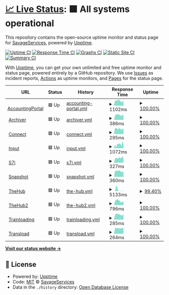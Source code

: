 # [📈 Live Status](https://status.savageservices.com): <!--live status--> **🟩 All systems operational**

This repository contains the open-source uptime monitor and status page for [SavageServices](https://status.savageservices.com), powered by [Upptime](https://github.com/upptime/upptime).

[![Uptime CI](https://github.com/SavageServices/status/workflows/Uptime%20CI/badge.svg)](https://github.com/upptime/upptime/actions?query=workflow%3A%22Uptime+CI%22)
[![Response Time CI](https://github.com/SavageServices/status/workflows/Response%20Time%20CI/badge.svg)](https://github.com/upptime/upptime/actions?query=workflow%3A%22Response+Time+CI%22)
[![Graphs CI](https://github.com/SavageServices/status/workflows/Graphs%20CI/badge.svg)](https://github.com/upptime/upptime/actions?query=workflow%3A%22Graphs+CI%22)
[![Static Site CI](https://github.com/SavageServices/status/workflows/Static%20Site%20CI/badge.svg)](https://github.com/upptime/upptime/actions?query=workflow%3A%22Static+Site+CI%22)
[![Summary CI](https://github.com/SavageServices/status/workflows/Summary%20CI/badge.svg)](https://github.com/upptime/upptime/actions?query=workflow%3A%22Summary+CI%22)

With [Upptime](https://upptime.js.org), you can get your own unlimited and free uptime monitor and status page, powered entirely by a GitHub repository. We use [Issues](https://github.com/SavageServices/status/issues) as incident reports, [Actions](https://github.com/SavageServices/status/actions) as uptime monitors, and [Pages](https://status.savageservices.com) for the status page.

<!--start: status pages-->
<!-- This summary is generated by Upptime (https://github.com/upptime/upptime) -->
<!-- Do not edit this manually, your changes will be overwritten -->
<!-- prettier-ignore -->
| URL | Status | History | Response Time | Uptime |
| --- | ------ | ------- | ------------- | ------ |
| <img alt="" src="https://favicons.githubusercontent.com/accounting.savageservices.com" height="13"> [AccountingPortal](https://accounting.savageservices.com/accountingPortal/) | 🟩 Up | [accounting-portal.yml](https://github.com/SavageServices/status/commits/HEAD/history/accounting-portal.yml) | <details><summary><img alt="Response time graph" src="./graphs/accounting-portal/response-time-week.png" height="20"> 1102ms</summary><br><a href="https://status.savageservices.com/history/accounting-portal"><img alt="Response time 1121" src="https://img.shields.io/endpoint?url=https%3A%2F%2Fraw.githubusercontent.com%2FSavageServices%2Fstatus%2FHEAD%2Fapi%2Faccounting-portal%2Fresponse-time.json"></a><br><a href="https://status.savageservices.com/history/accounting-portal"><img alt="24-hour response time 1254" src="https://img.shields.io/endpoint?url=https%3A%2F%2Fraw.githubusercontent.com%2FSavageServices%2Fstatus%2FHEAD%2Fapi%2Faccounting-portal%2Fresponse-time-day.json"></a><br><a href="https://status.savageservices.com/history/accounting-portal"><img alt="7-day response time 1102" src="https://img.shields.io/endpoint?url=https%3A%2F%2Fraw.githubusercontent.com%2FSavageServices%2Fstatus%2FHEAD%2Fapi%2Faccounting-portal%2Fresponse-time-week.json"></a><br><a href="https://status.savageservices.com/history/accounting-portal"><img alt="30-day response time 1121" src="https://img.shields.io/endpoint?url=https%3A%2F%2Fraw.githubusercontent.com%2FSavageServices%2Fstatus%2FHEAD%2Fapi%2Faccounting-portal%2Fresponse-time-month.json"></a><br><a href="https://status.savageservices.com/history/accounting-portal"><img alt="1-year response time 1121" src="https://img.shields.io/endpoint?url=https%3A%2F%2Fraw.githubusercontent.com%2FSavageServices%2Fstatus%2FHEAD%2Fapi%2Faccounting-portal%2Fresponse-time-year.json"></a></details> | <details><summary><a href="https://status.savageservices.com/history/accounting-portal">100.00%</a></summary><a href="https://status.savageservices.com/history/accounting-portal"><img alt="All-time uptime 100.00%" src="https://img.shields.io/endpoint?url=https%3A%2F%2Fraw.githubusercontent.com%2FSavageServices%2Fstatus%2FHEAD%2Fapi%2Faccounting-portal%2Fuptime.json"></a><br><a href="https://status.savageservices.com/history/accounting-portal"><img alt="24-hour uptime 100.00%" src="https://img.shields.io/endpoint?url=https%3A%2F%2Fraw.githubusercontent.com%2FSavageServices%2Fstatus%2FHEAD%2Fapi%2Faccounting-portal%2Fuptime-day.json"></a><br><a href="https://status.savageservices.com/history/accounting-portal"><img alt="7-day uptime 100.00%" src="https://img.shields.io/endpoint?url=https%3A%2F%2Fraw.githubusercontent.com%2FSavageServices%2Fstatus%2FHEAD%2Fapi%2Faccounting-portal%2Fuptime-week.json"></a><br><a href="https://status.savageservices.com/history/accounting-portal"><img alt="30-day uptime 100.00%" src="https://img.shields.io/endpoint?url=https%3A%2F%2Fraw.githubusercontent.com%2FSavageServices%2Fstatus%2FHEAD%2Fapi%2Faccounting-portal%2Fuptime-month.json"></a><br><a href="https://status.savageservices.com/history/accounting-portal"><img alt="1-year uptime 100.00%" src="https://img.shields.io/endpoint?url=https%3A%2F%2Fraw.githubusercontent.com%2FSavageServices%2Fstatus%2FHEAD%2Fapi%2Faccounting-portal%2Fuptime-year.json"></a></details>
| <img alt="" src="https://favicons.githubusercontent.com/archiver.savageservices.com" height="13"> [Archiver](https://archiver.savageservices.com/) | 🟩 Up | [archiver.yml](https://github.com/SavageServices/status/commits/HEAD/history/archiver.yml) | <details><summary><img alt="Response time graph" src="./graphs/archiver/response-time-week.png" height="20"> 386ms</summary><br><a href="https://status.savageservices.com/history/archiver"><img alt="Response time 382" src="https://img.shields.io/endpoint?url=https%3A%2F%2Fraw.githubusercontent.com%2FSavageServices%2Fstatus%2FHEAD%2Fapi%2Farchiver%2Fresponse-time.json"></a><br><a href="https://status.savageservices.com/history/archiver"><img alt="24-hour response time 354" src="https://img.shields.io/endpoint?url=https%3A%2F%2Fraw.githubusercontent.com%2FSavageServices%2Fstatus%2FHEAD%2Fapi%2Farchiver%2Fresponse-time-day.json"></a><br><a href="https://status.savageservices.com/history/archiver"><img alt="7-day response time 386" src="https://img.shields.io/endpoint?url=https%3A%2F%2Fraw.githubusercontent.com%2FSavageServices%2Fstatus%2FHEAD%2Fapi%2Farchiver%2Fresponse-time-week.json"></a><br><a href="https://status.savageservices.com/history/archiver"><img alt="30-day response time 382" src="https://img.shields.io/endpoint?url=https%3A%2F%2Fraw.githubusercontent.com%2FSavageServices%2Fstatus%2FHEAD%2Fapi%2Farchiver%2Fresponse-time-month.json"></a><br><a href="https://status.savageservices.com/history/archiver"><img alt="1-year response time 382" src="https://img.shields.io/endpoint?url=https%3A%2F%2Fraw.githubusercontent.com%2FSavageServices%2Fstatus%2FHEAD%2Fapi%2Farchiver%2Fresponse-time-year.json"></a></details> | <details><summary><a href="https://status.savageservices.com/history/archiver">100.00%</a></summary><a href="https://status.savageservices.com/history/archiver"><img alt="All-time uptime 100.00%" src="https://img.shields.io/endpoint?url=https%3A%2F%2Fraw.githubusercontent.com%2FSavageServices%2Fstatus%2FHEAD%2Fapi%2Farchiver%2Fuptime.json"></a><br><a href="https://status.savageservices.com/history/archiver"><img alt="24-hour uptime 100.00%" src="https://img.shields.io/endpoint?url=https%3A%2F%2Fraw.githubusercontent.com%2FSavageServices%2Fstatus%2FHEAD%2Fapi%2Farchiver%2Fuptime-day.json"></a><br><a href="https://status.savageservices.com/history/archiver"><img alt="7-day uptime 100.00%" src="https://img.shields.io/endpoint?url=https%3A%2F%2Fraw.githubusercontent.com%2FSavageServices%2Fstatus%2FHEAD%2Fapi%2Farchiver%2Fuptime-week.json"></a><br><a href="https://status.savageservices.com/history/archiver"><img alt="30-day uptime 100.00%" src="https://img.shields.io/endpoint?url=https%3A%2F%2Fraw.githubusercontent.com%2FSavageServices%2Fstatus%2FHEAD%2Fapi%2Farchiver%2Fuptime-month.json"></a><br><a href="https://status.savageservices.com/history/archiver"><img alt="1-year uptime 100.00%" src="https://img.shields.io/endpoint?url=https%3A%2F%2Fraw.githubusercontent.com%2FSavageServices%2Fstatus%2FHEAD%2Fapi%2Farchiver%2Fuptime-year.json"></a></details>
| <img alt="" src="https://favicons.githubusercontent.com/connect.savageservices.com" height="13"> [Connect](https://connect.savageservices.com) | 🟩 Up | [connect.yml](https://github.com/SavageServices/status/commits/HEAD/history/connect.yml) | <details><summary><img alt="Response time graph" src="./graphs/connect/response-time-week.png" height="20"> 295ms</summary><br><a href="https://status.savageservices.com/history/connect"><img alt="Response time 294" src="https://img.shields.io/endpoint?url=https%3A%2F%2Fraw.githubusercontent.com%2FSavageServices%2Fstatus%2FHEAD%2Fapi%2Fconnect%2Fresponse-time.json"></a><br><a href="https://status.savageservices.com/history/connect"><img alt="24-hour response time 312" src="https://img.shields.io/endpoint?url=https%3A%2F%2Fraw.githubusercontent.com%2FSavageServices%2Fstatus%2FHEAD%2Fapi%2Fconnect%2Fresponse-time-day.json"></a><br><a href="https://status.savageservices.com/history/connect"><img alt="7-day response time 295" src="https://img.shields.io/endpoint?url=https%3A%2F%2Fraw.githubusercontent.com%2FSavageServices%2Fstatus%2FHEAD%2Fapi%2Fconnect%2Fresponse-time-week.json"></a><br><a href="https://status.savageservices.com/history/connect"><img alt="30-day response time 294" src="https://img.shields.io/endpoint?url=https%3A%2F%2Fraw.githubusercontent.com%2FSavageServices%2Fstatus%2FHEAD%2Fapi%2Fconnect%2Fresponse-time-month.json"></a><br><a href="https://status.savageservices.com/history/connect"><img alt="1-year response time 294" src="https://img.shields.io/endpoint?url=https%3A%2F%2Fraw.githubusercontent.com%2FSavageServices%2Fstatus%2FHEAD%2Fapi%2Fconnect%2Fresponse-time-year.json"></a></details> | <details><summary><a href="https://status.savageservices.com/history/connect">100.00%</a></summary><a href="https://status.savageservices.com/history/connect"><img alt="All-time uptime 100.00%" src="https://img.shields.io/endpoint?url=https%3A%2F%2Fraw.githubusercontent.com%2FSavageServices%2Fstatus%2FHEAD%2Fapi%2Fconnect%2Fuptime.json"></a><br><a href="https://status.savageservices.com/history/connect"><img alt="24-hour uptime 100.00%" src="https://img.shields.io/endpoint?url=https%3A%2F%2Fraw.githubusercontent.com%2FSavageServices%2Fstatus%2FHEAD%2Fapi%2Fconnect%2Fuptime-day.json"></a><br><a href="https://status.savageservices.com/history/connect"><img alt="7-day uptime 100.00%" src="https://img.shields.io/endpoint?url=https%3A%2F%2Fraw.githubusercontent.com%2FSavageServices%2Fstatus%2FHEAD%2Fapi%2Fconnect%2Fuptime-week.json"></a><br><a href="https://status.savageservices.com/history/connect"><img alt="30-day uptime 100.00%" src="https://img.shields.io/endpoint?url=https%3A%2F%2Fraw.githubusercontent.com%2FSavageServices%2Fstatus%2FHEAD%2Fapi%2Fconnect%2Fuptime-month.json"></a><br><a href="https://status.savageservices.com/history/connect"><img alt="1-year uptime 100.00%" src="https://img.shields.io/endpoint?url=https%3A%2F%2Fraw.githubusercontent.com%2FSavageServices%2Fstatus%2FHEAD%2Fapi%2Fconnect%2Fuptime-year.json"></a></details>
| <img alt="" src="https://favicons.githubusercontent.com/input.savageservices.com" height="13"> [Input](https://input.savageservices.com) | 🟩 Up | [input.yml](https://github.com/SavageServices/status/commits/HEAD/history/input.yml) | <details><summary><img alt="Response time graph" src="./graphs/input/response-time-week.png" height="20"> 1072ms</summary><br><a href="https://status.savageservices.com/history/input"><img alt="Response time 874" src="https://img.shields.io/endpoint?url=https%3A%2F%2Fraw.githubusercontent.com%2FSavageServices%2Fstatus%2FHEAD%2Fapi%2Finput%2Fresponse-time.json"></a><br><a href="https://status.savageservices.com/history/input"><img alt="24-hour response time 1176" src="https://img.shields.io/endpoint?url=https%3A%2F%2Fraw.githubusercontent.com%2FSavageServices%2Fstatus%2FHEAD%2Fapi%2Finput%2Fresponse-time-day.json"></a><br><a href="https://status.savageservices.com/history/input"><img alt="7-day response time 1072" src="https://img.shields.io/endpoint?url=https%3A%2F%2Fraw.githubusercontent.com%2FSavageServices%2Fstatus%2FHEAD%2Fapi%2Finput%2Fresponse-time-week.json"></a><br><a href="https://status.savageservices.com/history/input"><img alt="30-day response time 874" src="https://img.shields.io/endpoint?url=https%3A%2F%2Fraw.githubusercontent.com%2FSavageServices%2Fstatus%2FHEAD%2Fapi%2Finput%2Fresponse-time-month.json"></a><br><a href="https://status.savageservices.com/history/input"><img alt="1-year response time 874" src="https://img.shields.io/endpoint?url=https%3A%2F%2Fraw.githubusercontent.com%2FSavageServices%2Fstatus%2FHEAD%2Fapi%2Finput%2Fresponse-time-year.json"></a></details> | <details><summary><a href="https://status.savageservices.com/history/input">100.00%</a></summary><a href="https://status.savageservices.com/history/input"><img alt="All-time uptime 98.44%" src="https://img.shields.io/endpoint?url=https%3A%2F%2Fraw.githubusercontent.com%2FSavageServices%2Fstatus%2FHEAD%2Fapi%2Finput%2Fuptime.json"></a><br><a href="https://status.savageservices.com/history/input"><img alt="24-hour uptime 100.00%" src="https://img.shields.io/endpoint?url=https%3A%2F%2Fraw.githubusercontent.com%2FSavageServices%2Fstatus%2FHEAD%2Fapi%2Finput%2Fuptime-day.json"></a><br><a href="https://status.savageservices.com/history/input"><img alt="7-day uptime 100.00%" src="https://img.shields.io/endpoint?url=https%3A%2F%2Fraw.githubusercontent.com%2FSavageServices%2Fstatus%2FHEAD%2Fapi%2Finput%2Fuptime-week.json"></a><br><a href="https://status.savageservices.com/history/input"><img alt="30-day uptime 98.44%" src="https://img.shields.io/endpoint?url=https%3A%2F%2Fraw.githubusercontent.com%2FSavageServices%2Fstatus%2FHEAD%2Fapi%2Finput%2Fuptime-month.json"></a><br><a href="https://status.savageservices.com/history/input"><img alt="1-year uptime 98.44%" src="https://img.shields.io/endpoint?url=https%3A%2F%2Fraw.githubusercontent.com%2FSavageServices%2Fstatus%2FHEAD%2Fapi%2Finput%2Fuptime-year.json"></a></details>
| <img alt="" src="https://favicons.githubusercontent.com/s7i.savageservices.com" height="13"> [S7i](https://s7i.savageservices.com) | 🟩 Up | [s7i.yml](https://github.com/SavageServices/status/commits/HEAD/history/s7i.yml) | <details><summary><img alt="Response time graph" src="./graphs/s7i/response-time-week.png" height="20"> 327ms</summary><br><a href="https://status.savageservices.com/history/s7i"><img alt="Response time 293" src="https://img.shields.io/endpoint?url=https%3A%2F%2Fraw.githubusercontent.com%2FSavageServices%2Fstatus%2FHEAD%2Fapi%2Fs7i%2Fresponse-time.json"></a><br><a href="https://status.savageservices.com/history/s7i"><img alt="24-hour response time 279" src="https://img.shields.io/endpoint?url=https%3A%2F%2Fraw.githubusercontent.com%2FSavageServices%2Fstatus%2FHEAD%2Fapi%2Fs7i%2Fresponse-time-day.json"></a><br><a href="https://status.savageservices.com/history/s7i"><img alt="7-day response time 327" src="https://img.shields.io/endpoint?url=https%3A%2F%2Fraw.githubusercontent.com%2FSavageServices%2Fstatus%2FHEAD%2Fapi%2Fs7i%2Fresponse-time-week.json"></a><br><a href="https://status.savageservices.com/history/s7i"><img alt="30-day response time 293" src="https://img.shields.io/endpoint?url=https%3A%2F%2Fraw.githubusercontent.com%2FSavageServices%2Fstatus%2FHEAD%2Fapi%2Fs7i%2Fresponse-time-month.json"></a><br><a href="https://status.savageservices.com/history/s7i"><img alt="1-year response time 293" src="https://img.shields.io/endpoint?url=https%3A%2F%2Fraw.githubusercontent.com%2FSavageServices%2Fstatus%2FHEAD%2Fapi%2Fs7i%2Fresponse-time-year.json"></a></details> | <details><summary><a href="https://status.savageservices.com/history/s7i">100.00%</a></summary><a href="https://status.savageservices.com/history/s7i"><img alt="All-time uptime 100.00%" src="https://img.shields.io/endpoint?url=https%3A%2F%2Fraw.githubusercontent.com%2FSavageServices%2Fstatus%2FHEAD%2Fapi%2Fs7i%2Fuptime.json"></a><br><a href="https://status.savageservices.com/history/s7i"><img alt="24-hour uptime 100.00%" src="https://img.shields.io/endpoint?url=https%3A%2F%2Fraw.githubusercontent.com%2FSavageServices%2Fstatus%2FHEAD%2Fapi%2Fs7i%2Fuptime-day.json"></a><br><a href="https://status.savageservices.com/history/s7i"><img alt="7-day uptime 100.00%" src="https://img.shields.io/endpoint?url=https%3A%2F%2Fraw.githubusercontent.com%2FSavageServices%2Fstatus%2FHEAD%2Fapi%2Fs7i%2Fuptime-week.json"></a><br><a href="https://status.savageservices.com/history/s7i"><img alt="30-day uptime 100.00%" src="https://img.shields.io/endpoint?url=https%3A%2F%2Fraw.githubusercontent.com%2FSavageServices%2Fstatus%2FHEAD%2Fapi%2Fs7i%2Fuptime-month.json"></a><br><a href="https://status.savageservices.com/history/s7i"><img alt="1-year uptime 100.00%" src="https://img.shields.io/endpoint?url=https%3A%2F%2Fraw.githubusercontent.com%2FSavageServices%2Fstatus%2FHEAD%2Fapi%2Fs7i%2Fuptime-year.json"></a></details>
| <img alt="" src="https://favicons.githubusercontent.com/snapshot.savageservices.com" height="13"> [Snapshot](https://snapshot.savageservices.com) | 🟩 Up | [snapshot.yml](https://github.com/SavageServices/status/commits/HEAD/history/snapshot.yml) | <details><summary><img alt="Response time graph" src="./graphs/snapshot/response-time-week.png" height="20"> 360ms</summary><br><a href="https://status.savageservices.com/history/snapshot"><img alt="Response time 320" src="https://img.shields.io/endpoint?url=https%3A%2F%2Fraw.githubusercontent.com%2FSavageServices%2Fstatus%2FHEAD%2Fapi%2Fsnapshot%2Fresponse-time.json"></a><br><a href="https://status.savageservices.com/history/snapshot"><img alt="24-hour response time 330" src="https://img.shields.io/endpoint?url=https%3A%2F%2Fraw.githubusercontent.com%2FSavageServices%2Fstatus%2FHEAD%2Fapi%2Fsnapshot%2Fresponse-time-day.json"></a><br><a href="https://status.savageservices.com/history/snapshot"><img alt="7-day response time 360" src="https://img.shields.io/endpoint?url=https%3A%2F%2Fraw.githubusercontent.com%2FSavageServices%2Fstatus%2FHEAD%2Fapi%2Fsnapshot%2Fresponse-time-week.json"></a><br><a href="https://status.savageservices.com/history/snapshot"><img alt="30-day response time 320" src="https://img.shields.io/endpoint?url=https%3A%2F%2Fraw.githubusercontent.com%2FSavageServices%2Fstatus%2FHEAD%2Fapi%2Fsnapshot%2Fresponse-time-month.json"></a><br><a href="https://status.savageservices.com/history/snapshot"><img alt="1-year response time 320" src="https://img.shields.io/endpoint?url=https%3A%2F%2Fraw.githubusercontent.com%2FSavageServices%2Fstatus%2FHEAD%2Fapi%2Fsnapshot%2Fresponse-time-year.json"></a></details> | <details><summary><a href="https://status.savageservices.com/history/snapshot">100.00%</a></summary><a href="https://status.savageservices.com/history/snapshot"><img alt="All-time uptime 99.93%" src="https://img.shields.io/endpoint?url=https%3A%2F%2Fraw.githubusercontent.com%2FSavageServices%2Fstatus%2FHEAD%2Fapi%2Fsnapshot%2Fuptime.json"></a><br><a href="https://status.savageservices.com/history/snapshot"><img alt="24-hour uptime 100.00%" src="https://img.shields.io/endpoint?url=https%3A%2F%2Fraw.githubusercontent.com%2FSavageServices%2Fstatus%2FHEAD%2Fapi%2Fsnapshot%2Fuptime-day.json"></a><br><a href="https://status.savageservices.com/history/snapshot"><img alt="7-day uptime 100.00%" src="https://img.shields.io/endpoint?url=https%3A%2F%2Fraw.githubusercontent.com%2FSavageServices%2Fstatus%2FHEAD%2Fapi%2Fsnapshot%2Fuptime-week.json"></a><br><a href="https://status.savageservices.com/history/snapshot"><img alt="30-day uptime 99.93%" src="https://img.shields.io/endpoint?url=https%3A%2F%2Fraw.githubusercontent.com%2FSavageServices%2Fstatus%2FHEAD%2Fapi%2Fsnapshot%2Fuptime-month.json"></a><br><a href="https://status.savageservices.com/history/snapshot"><img alt="1-year uptime 99.93%" src="https://img.shields.io/endpoint?url=https%3A%2F%2Fraw.githubusercontent.com%2FSavageServices%2Fstatus%2FHEAD%2Fapi%2Fsnapshot%2Fuptime-year.json"></a></details>
| <img alt="" src="https://favicons.githubusercontent.com/thehub.savageservices.com" height="13"> [TheHub](https://thehub.savageservices.com) | 🟩 Up | [the-hub.yml](https://github.com/SavageServices/status/commits/HEAD/history/the-hub.yml) | <details><summary><img alt="Response time graph" src="./graphs/the-hub/response-time-week.png" height="20"> 5133ms</summary><br><a href="https://status.savageservices.com/history/the-hub"><img alt="Response time 2097" src="https://img.shields.io/endpoint?url=https%3A%2F%2Fraw.githubusercontent.com%2FSavageServices%2Fstatus%2FHEAD%2Fapi%2Fthe-hub%2Fresponse-time.json"></a><br><a href="https://status.savageservices.com/history/the-hub"><img alt="24-hour response time 658" src="https://img.shields.io/endpoint?url=https%3A%2F%2Fraw.githubusercontent.com%2FSavageServices%2Fstatus%2FHEAD%2Fapi%2Fthe-hub%2Fresponse-time-day.json"></a><br><a href="https://status.savageservices.com/history/the-hub"><img alt="7-day response time 5133" src="https://img.shields.io/endpoint?url=https%3A%2F%2Fraw.githubusercontent.com%2FSavageServices%2Fstatus%2FHEAD%2Fapi%2Fthe-hub%2Fresponse-time-week.json"></a><br><a href="https://status.savageservices.com/history/the-hub"><img alt="30-day response time 2097" src="https://img.shields.io/endpoint?url=https%3A%2F%2Fraw.githubusercontent.com%2FSavageServices%2Fstatus%2FHEAD%2Fapi%2Fthe-hub%2Fresponse-time-month.json"></a><br><a href="https://status.savageservices.com/history/the-hub"><img alt="1-year response time 2097" src="https://img.shields.io/endpoint?url=https%3A%2F%2Fraw.githubusercontent.com%2FSavageServices%2Fstatus%2FHEAD%2Fapi%2Fthe-hub%2Fresponse-time-year.json"></a></details> | <details><summary><a href="https://status.savageservices.com/history/the-hub">99.40%</a></summary><a href="https://status.savageservices.com/history/the-hub"><img alt="All-time uptime 99.83%" src="https://img.shields.io/endpoint?url=https%3A%2F%2Fraw.githubusercontent.com%2FSavageServices%2Fstatus%2FHEAD%2Fapi%2Fthe-hub%2Fuptime.json"></a><br><a href="https://status.savageservices.com/history/the-hub"><img alt="24-hour uptime 100.00%" src="https://img.shields.io/endpoint?url=https%3A%2F%2Fraw.githubusercontent.com%2FSavageServices%2Fstatus%2FHEAD%2Fapi%2Fthe-hub%2Fuptime-day.json"></a><br><a href="https://status.savageservices.com/history/the-hub"><img alt="7-day uptime 99.40%" src="https://img.shields.io/endpoint?url=https%3A%2F%2Fraw.githubusercontent.com%2FSavageServices%2Fstatus%2FHEAD%2Fapi%2Fthe-hub%2Fuptime-week.json"></a><br><a href="https://status.savageservices.com/history/the-hub"><img alt="30-day uptime 99.83%" src="https://img.shields.io/endpoint?url=https%3A%2F%2Fraw.githubusercontent.com%2FSavageServices%2Fstatus%2FHEAD%2Fapi%2Fthe-hub%2Fuptime-month.json"></a><br><a href="https://status.savageservices.com/history/the-hub"><img alt="1-year uptime 99.83%" src="https://img.shields.io/endpoint?url=https%3A%2F%2Fraw.githubusercontent.com%2FSavageServices%2Fstatus%2FHEAD%2Fapi%2Fthe-hub%2Fuptime-year.json"></a></details>
| <img alt="" src="https://favicons.githubusercontent.com/thehub2.savageservices.com" height="13"> [TheHub2](https://thehub2.savageservices.com) | 🟩 Up | [the-hub2.yml](https://github.com/SavageServices/status/commits/HEAD/history/the-hub2.yml) | <details><summary><img alt="Response time graph" src="./graphs/the-hub2/response-time-week.png" height="20"> 796ms</summary><br><a href="https://status.savageservices.com/history/the-hub2"><img alt="Response time 796" src="https://img.shields.io/endpoint?url=https%3A%2F%2Fraw.githubusercontent.com%2FSavageServices%2Fstatus%2FHEAD%2Fapi%2Fthe-hub2%2Fresponse-time.json"></a><br><a href="https://status.savageservices.com/history/the-hub2"><img alt="24-hour response time 708" src="https://img.shields.io/endpoint?url=https%3A%2F%2Fraw.githubusercontent.com%2FSavageServices%2Fstatus%2FHEAD%2Fapi%2Fthe-hub2%2Fresponse-time-day.json"></a><br><a href="https://status.savageservices.com/history/the-hub2"><img alt="7-day response time 796" src="https://img.shields.io/endpoint?url=https%3A%2F%2Fraw.githubusercontent.com%2FSavageServices%2Fstatus%2FHEAD%2Fapi%2Fthe-hub2%2Fresponse-time-week.json"></a><br><a href="https://status.savageservices.com/history/the-hub2"><img alt="30-day response time 796" src="https://img.shields.io/endpoint?url=https%3A%2F%2Fraw.githubusercontent.com%2FSavageServices%2Fstatus%2FHEAD%2Fapi%2Fthe-hub2%2Fresponse-time-month.json"></a><br><a href="https://status.savageservices.com/history/the-hub2"><img alt="1-year response time 796" src="https://img.shields.io/endpoint?url=https%3A%2F%2Fraw.githubusercontent.com%2FSavageServices%2Fstatus%2FHEAD%2Fapi%2Fthe-hub2%2Fresponse-time-year.json"></a></details> | <details><summary><a href="https://status.savageservices.com/history/the-hub2">100.00%</a></summary><a href="https://status.savageservices.com/history/the-hub2"><img alt="All-time uptime 99.95%" src="https://img.shields.io/endpoint?url=https%3A%2F%2Fraw.githubusercontent.com%2FSavageServices%2Fstatus%2FHEAD%2Fapi%2Fthe-hub2%2Fuptime.json"></a><br><a href="https://status.savageservices.com/history/the-hub2"><img alt="24-hour uptime 100.00%" src="https://img.shields.io/endpoint?url=https%3A%2F%2Fraw.githubusercontent.com%2FSavageServices%2Fstatus%2FHEAD%2Fapi%2Fthe-hub2%2Fuptime-day.json"></a><br><a href="https://status.savageservices.com/history/the-hub2"><img alt="7-day uptime 100.00%" src="https://img.shields.io/endpoint?url=https%3A%2F%2Fraw.githubusercontent.com%2FSavageServices%2Fstatus%2FHEAD%2Fapi%2Fthe-hub2%2Fuptime-week.json"></a><br><a href="https://status.savageservices.com/history/the-hub2"><img alt="30-day uptime 99.95%" src="https://img.shields.io/endpoint?url=https%3A%2F%2Fraw.githubusercontent.com%2FSavageServices%2Fstatus%2FHEAD%2Fapi%2Fthe-hub2%2Fuptime-month.json"></a><br><a href="https://status.savageservices.com/history/the-hub2"><img alt="1-year uptime 99.95%" src="https://img.shields.io/endpoint?url=https%3A%2F%2Fraw.githubusercontent.com%2FSavageServices%2Fstatus%2FHEAD%2Fapi%2Fthe-hub2%2Fuptime-year.json"></a></details>
| <img alt="" src="https://favicons.githubusercontent.com/trainloading.savageservices.com" height="13"> [Trainloading](https://trainloading.savageservices.com/train-loading/train/) | 🟩 Up | [trainloading.yml](https://github.com/SavageServices/status/commits/HEAD/history/trainloading.yml) | <details><summary><img alt="Response time graph" src="./graphs/trainloading/response-time-week.png" height="20"> 285ms</summary><br><a href="https://status.savageservices.com/history/trainloading"><img alt="Response time 273" src="https://img.shields.io/endpoint?url=https%3A%2F%2Fraw.githubusercontent.com%2FSavageServices%2Fstatus%2FHEAD%2Fapi%2Ftrainloading%2Fresponse-time.json"></a><br><a href="https://status.savageservices.com/history/trainloading"><img alt="24-hour response time 305" src="https://img.shields.io/endpoint?url=https%3A%2F%2Fraw.githubusercontent.com%2FSavageServices%2Fstatus%2FHEAD%2Fapi%2Ftrainloading%2Fresponse-time-day.json"></a><br><a href="https://status.savageservices.com/history/trainloading"><img alt="7-day response time 285" src="https://img.shields.io/endpoint?url=https%3A%2F%2Fraw.githubusercontent.com%2FSavageServices%2Fstatus%2FHEAD%2Fapi%2Ftrainloading%2Fresponse-time-week.json"></a><br><a href="https://status.savageservices.com/history/trainloading"><img alt="30-day response time 273" src="https://img.shields.io/endpoint?url=https%3A%2F%2Fraw.githubusercontent.com%2FSavageServices%2Fstatus%2FHEAD%2Fapi%2Ftrainloading%2Fresponse-time-month.json"></a><br><a href="https://status.savageservices.com/history/trainloading"><img alt="1-year response time 273" src="https://img.shields.io/endpoint?url=https%3A%2F%2Fraw.githubusercontent.com%2FSavageServices%2Fstatus%2FHEAD%2Fapi%2Ftrainloading%2Fresponse-time-year.json"></a></details> | <details><summary><a href="https://status.savageservices.com/history/trainloading">100.00%</a></summary><a href="https://status.savageservices.com/history/trainloading"><img alt="All-time uptime 99.93%" src="https://img.shields.io/endpoint?url=https%3A%2F%2Fraw.githubusercontent.com%2FSavageServices%2Fstatus%2FHEAD%2Fapi%2Ftrainloading%2Fuptime.json"></a><br><a href="https://status.savageservices.com/history/trainloading"><img alt="24-hour uptime 100.00%" src="https://img.shields.io/endpoint?url=https%3A%2F%2Fraw.githubusercontent.com%2FSavageServices%2Fstatus%2FHEAD%2Fapi%2Ftrainloading%2Fuptime-day.json"></a><br><a href="https://status.savageservices.com/history/trainloading"><img alt="7-day uptime 100.00%" src="https://img.shields.io/endpoint?url=https%3A%2F%2Fraw.githubusercontent.com%2FSavageServices%2Fstatus%2FHEAD%2Fapi%2Ftrainloading%2Fuptime-week.json"></a><br><a href="https://status.savageservices.com/history/trainloading"><img alt="30-day uptime 99.93%" src="https://img.shields.io/endpoint?url=https%3A%2F%2Fraw.githubusercontent.com%2FSavageServices%2Fstatus%2FHEAD%2Fapi%2Ftrainloading%2Fuptime-month.json"></a><br><a href="https://status.savageservices.com/history/trainloading"><img alt="1-year uptime 99.93%" src="https://img.shields.io/endpoint?url=https%3A%2F%2Fraw.githubusercontent.com%2FSavageServices%2Fstatus%2FHEAD%2Fapi%2Ftrainloading%2Fuptime-year.json"></a></details>
| <img alt="" src="https://favicons.githubusercontent.com/transload.savageservices.com" height="13"> [Transload](https://transload.savageservices.com) | 🟩 Up | [transload.yml](https://github.com/SavageServices/status/commits/HEAD/history/transload.yml) | <details><summary><img alt="Response time graph" src="./graphs/transload/response-time-week.png" height="20"> 264ms</summary><br><a href="https://status.savageservices.com/history/transload"><img alt="Response time 268" src="https://img.shields.io/endpoint?url=https%3A%2F%2Fraw.githubusercontent.com%2FSavageServices%2Fstatus%2FHEAD%2Fapi%2Ftransload%2Fresponse-time.json"></a><br><a href="https://status.savageservices.com/history/transload"><img alt="24-hour response time 263" src="https://img.shields.io/endpoint?url=https%3A%2F%2Fraw.githubusercontent.com%2FSavageServices%2Fstatus%2FHEAD%2Fapi%2Ftransload%2Fresponse-time-day.json"></a><br><a href="https://status.savageservices.com/history/transload"><img alt="7-day response time 264" src="https://img.shields.io/endpoint?url=https%3A%2F%2Fraw.githubusercontent.com%2FSavageServices%2Fstatus%2FHEAD%2Fapi%2Ftransload%2Fresponse-time-week.json"></a><br><a href="https://status.savageservices.com/history/transload"><img alt="30-day response time 268" src="https://img.shields.io/endpoint?url=https%3A%2F%2Fraw.githubusercontent.com%2FSavageServices%2Fstatus%2FHEAD%2Fapi%2Ftransload%2Fresponse-time-month.json"></a><br><a href="https://status.savageservices.com/history/transload"><img alt="1-year response time 268" src="https://img.shields.io/endpoint?url=https%3A%2F%2Fraw.githubusercontent.com%2FSavageServices%2Fstatus%2FHEAD%2Fapi%2Ftransload%2Fresponse-time-year.json"></a></details> | <details><summary><a href="https://status.savageservices.com/history/transload">100.00%</a></summary><a href="https://status.savageservices.com/history/transload"><img alt="All-time uptime 100.00%" src="https://img.shields.io/endpoint?url=https%3A%2F%2Fraw.githubusercontent.com%2FSavageServices%2Fstatus%2FHEAD%2Fapi%2Ftransload%2Fuptime.json"></a><br><a href="https://status.savageservices.com/history/transload"><img alt="24-hour uptime 100.00%" src="https://img.shields.io/endpoint?url=https%3A%2F%2Fraw.githubusercontent.com%2FSavageServices%2Fstatus%2FHEAD%2Fapi%2Ftransload%2Fuptime-day.json"></a><br><a href="https://status.savageservices.com/history/transload"><img alt="7-day uptime 100.00%" src="https://img.shields.io/endpoint?url=https%3A%2F%2Fraw.githubusercontent.com%2FSavageServices%2Fstatus%2FHEAD%2Fapi%2Ftransload%2Fuptime-week.json"></a><br><a href="https://status.savageservices.com/history/transload"><img alt="30-day uptime 100.00%" src="https://img.shields.io/endpoint?url=https%3A%2F%2Fraw.githubusercontent.com%2FSavageServices%2Fstatus%2FHEAD%2Fapi%2Ftransload%2Fuptime-month.json"></a><br><a href="https://status.savageservices.com/history/transload"><img alt="1-year uptime 100.00%" src="https://img.shields.io/endpoint?url=https%3A%2F%2Fraw.githubusercontent.com%2FSavageServices%2Fstatus%2FHEAD%2Fapi%2Ftransload%2Fuptime-year.json"></a></details>

<!--end: status pages-->

[**Visit our status website →**](https://status.savageservices.com)

## 📄 License

- Powered by: [Upptime](https://github.com/upptime/upptime)
- Code: [MIT](./LICENSE) © [SavageServices](https://status.savageservices.com)
- Data in the `./history` directory: [Open Database License](https://opendatacommons.org/licenses/odbl/1-0/)
